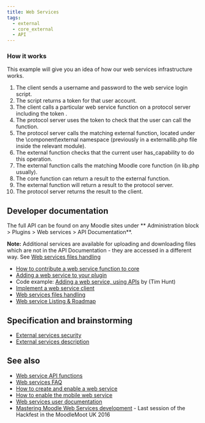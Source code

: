 ```yaml
---
title: Web Services
tags:
  - external
  - core_external
  - API
---
```


### How it works

This example will give you an idea of how our web services infrastructure works.

1. The client sends a username and password to the web service login script.
1. The script returns a token for that user account.
1. The client calls a particular web service function on a protocol server including the token .
1. The protocol server uses the token to check that the user can call the function.
1. The protocol server calls the matching external function, located under the \component\external namespace (previously in a externallib.php file inside the relevant module).
1. The external function checks that the current user has_capability to do this operation.
1. The external function calls the matching Moodle core function (in lib.php usually).
1. The core function can return a result to the external function.
1. The external function will return a result to the protocol server.
1. The protocol server returns the result to the client.

## Developer documentation

The full API can be found on any Moodle sites under ** Administration block > Plugins > Web services > API Documentation**.

**Note:** Additional services are available for uploading and downloading files which are not in the API Documentation - they are accessed in a different way. See [Web services files handling](./files.md)

- [How to contribute a web service function to core](https://docs.moodle.org/dev/How_to_contribute_a_web_service_function_to_core)
- [Adding a web service to your plugin](./writing-a-service.md)
- Code example: [Adding a web service, using APIs](https://gist.github.com/timhunt/51987ad386faca61fe013904c242e9b4) by (Tim Hunt)
- [Implement a web service client](https://docs.moodle.org/dev/Creating_a_web_service_client_)
- [Web services files handling](./files.md)
- [Web service Listing & Roadmap](https://docs.moodle.org/dev/Web_services_Roadmap_)

## Specification and brainstorming

- [External services security](https://docs.moodle.org/dev/External_services_security_)
- [External services description](https://docs.moodle.org/dev/External_services_description_)

## See also

- [Web service API functions](https://docs.moodle.org/dev/Web_service_API_functions)
- [Web services FAQ](https://docs.moodle.org/en/Web_services_FAQ)
- [How to create and enable a web service](https://docs.moodle.org/en/How_to_create_and_enable_a_web_service)
- [How to enable the mobile web service](https://docs.moodle.org/en/Enable_mobile_web_services)
- [Web services user documentation](https://docs.moodle.org/en/Web_services)
- [Mastering Moodle Web Services development](http://www.slideshare.net/juanleyva/mastering-moodle-web-services-development) - Last session of the Hackfest in the MoodleMoot UK 2016
